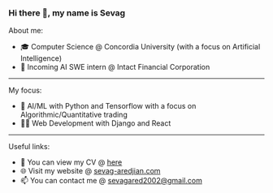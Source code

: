 ### Hi there 👋, my name is Sevag
About me:
- 🎓 Computer Science @ Concordia University (with a focus on Artificial Intelligence)
- 💼 Incoming AI SWE intern @ Intact Financial Corporation

<hr />

My focus:
- 🦾 AI/ML with Python and Tensorflow with a focus on Algorithmic/Quantitative trading
- 👨‍💻 Web Development with Django and React

<hr />

Useful links:
- 📄 You can view my CV @ [here](https://drive.google.com/file/d/1A0kgOV524iQ66FccByxMOLyWBLANKmmy/view)
- 🌐 Visit my website @ [sevag-aredjian.com](https://www.sevag-aredjian.com/)
- 📫 You can contact me @ sevagared2002@gmail.com
